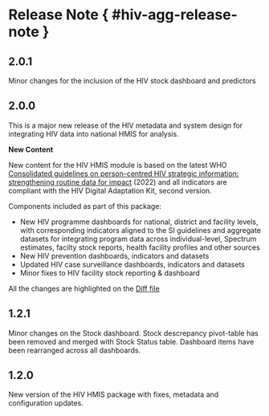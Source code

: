 # Release Note { #hiv-agg-release-note }

## 2.0.1

Minor changes for the inclusion of the HIV stock dashboard and predictors

## 2.0.0

This is a major new release of the HIV metadata and system design for integrating HIV data into national HMIS for analysis. 

**New Content**

New content for the HIV HMIS module is based on the latest WHO [Consolidated guidelines on person-centred HIV strategic information: strengthening routine data for impact](https://www.who.int/publications/i/item/9789240055315) (2022) and all indicators are compliant with the HIV Digital Adaptation Kit, second version. 

Components included as part of this package:

- New HIV programme dashboards for national, district and facility levels, with corresponding indicators aligned to the SI guidelines and aggregate datasets for integrating program data across individual-level, Spectrum estimates, facilty stock reports, health facility profiles and other sources
- New HIV prevention dashboards, indicators and datasets
- Updated HIV case surveillance dashboards, indicators and datasets
- Minor fixes to HIV facility stock reporting & dashboard

All the changes are highlighted on the [Diff file](resources/files/HIV_AGG_DIFF_1.2.1_2.0.0.xlsx)
  
## 1.2.1

Minor changes on the Stock dashboard. Stock descrepancy pivot-table has been removed and merged with Stock Status table.
Dashboard items have been rearranged across all dashboards.

## 1.2.0

New version of the HIV HMIS package with fixes, metadata and configuration updates.
